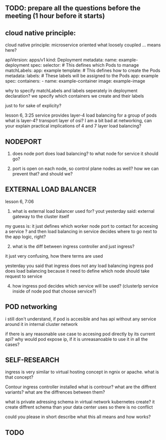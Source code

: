 ## TODO: prepare all the questions before the meeting (1 hour before it starts)

<!-- -->

## cloud native principle:

cloud native principle: microservice oriented
what loosely coupled ... means here?

<!---->

apiVersion: apps/v1
kind: Deployment
metadata:
name: example-deployment
spec:
selector: # This defines which Pods to manage
matchLabels:
app: example
template: # This defines how to create the Pods
metadata:
labels: # These labels will be assigned to the Pods
app: example
spec:
containers: - name: example-container
image: example-image

why to specify matchLabels and labels seperately in deployment declaration?
we specify which containers we create and their labels

just to for sake of explicity?

<!---->

lesson 6, 3:25
service provides layer-4 load balancing for a group of pods
what is layer-4? transport layer of osi? I am a bit bad at networking, can your
explain practical implications of 4 and 7 layer load balancing?

<!---->

## NODEPORT

1. does node port does load balancing?
   to what node for service it should go?

2. port is open on each node, so control plane nodes as well?
   how we can prevent that?
   and should we?

<!---->

## EXTERNAL LOAD BALANCER

lesson 6, 7:06

1. what is external load balancer used for?
   yout yesterday said: external gateway to the cluster itself

<!-- does ingress do same? -->

my guess is: it just defines which worker node port to contact for accesing a service ?
and then load balancing in service decides where to go next to the app logic, right?

<!---->

2. what is the diff between ingress controller and just ingress?

it just very confusing, how there terms are used

yesterday you said that ingress does not any load balancing
ingress pod does load balancing because it need to define which node should take request to service

<!-- 3. yesterday you made an example with service NODEPORT that exposes every node's port with IngressController -->
<!--    but i thought that ingress pod (ingress object) has itself external port, so why do need a service? -->
<!--    can you explain what I am getting wrong? -->

4. how ingress pod decides which service will be used? (clusterIp service inside of node pod that choose service?)

<!---->

## POD networking

i still don't understand, if pod is accesible and has
api without any service around it in internal cluster network

if there is any reasonable use case to accesing pod directly by its current api?
why would pod expose ip, if it is unreasanoable to use it in all the cases?

<!---->

## SELF-RESEARCH

<!---->

ingress is very similar to virtual hosting concept in ngnix or apache. what is that concept?

<!---->

Contour ingress controller installed
what is controur? what are the diffrent variants? what are the diffrences between them?

<!---->

what is private adressing schema in virtual network kubernetes create?
it create diffrent schema than your data center uses so there is no conflict

could you please in short describe what this all means and how works?

<!---->

## TODO

<!-- TODO: install metallb -->
